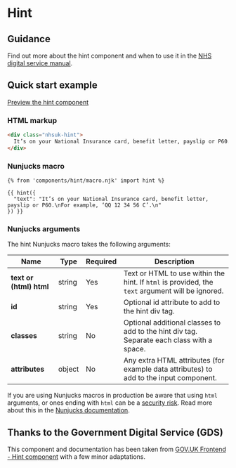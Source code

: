 # Hint

## Guidance

Find out more about the hint component and when to use it in the [NHS digital service manual](https://service-manual.nhs.uk/faqs/components/hint-text).

## Quick start example

[Preview the hint component](https://nhsuk.github.io/nhsuk-frontend/components/hint/index.html)

### HTML markup

```html
<div class="nhsuk-hint">
  It’s on your National Insurance card, benefit letter, payslip or P60. For example, ‘QQ 12 34 56 C’.
</div>
```

### Nunjucks macro

```
{% from 'components/hint/macro.njk' import hint %}

{{ hint({
  "text": "It’s on your National Insurance card, benefit letter, payslip or P60.\nFor example, ‘QQ 12 34 56 C’.\n"
}) }}
```

### Nunjucks arguments

The hint Nunjucks macro takes the following arguments:

| Name                    | Type     | Required  | Description             |
| ------------------------|----------|-----------|-------------------------|
| **text or (html) html** | string   | Yes       | Text or HTML to use within the hint. If `html` is provided, the `text` argument will be ignored. |
| **id**                  | string   | Yes       | Optional id attribute to add to the hint div tag. |
| **classes**             | string   | No        | Optional additional classes to add to the hint div tag. Separate each class with a space. |
| **attributes**          | object   | No        | Any extra HTML attributes (for example data attributes) to add to the input component. |

If you are using Nunjucks macros in production be aware that using `html` arguments, or ones ending with `html` can be a [security risk](https://developer.mozilla.org/en-US/docs/Glossary/Cross-site_scripting). Read more about this in the [Nunjucks documentation](https://mozilla.github.io/nunjucks/api.html#user-defined-templates-warning).

## Thanks to the Government Digital Service (GDS)

This component and documentation has been taken from [GOV.UK Frontend - Hint component](https://github.com/alphagov/govuk-frontend/tree/master/package/components/hint) with a few minor adaptations.
